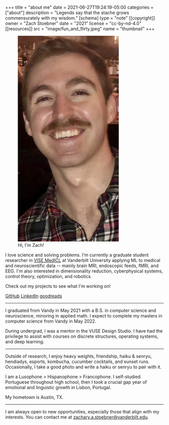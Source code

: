 +++
title = "about me"
date = 2021-06-27T19:24:19-05:00
categories = ["about"]
description = "Legends say that the stache grows commensurately with my wisdom."
[schema]
 type = "note"
[[copyright]]
  owner = "Zach Stoebner"
  date = "2021"
  license = "cc-by-nd-4.0"
[[resources]]
  src = "image/fun_and_flirty.jpeg"
  name = "thumbnail"
+++

<figure>
<img src="image/fun_and_flirty.jpeg" alt="legends say that the stache is commensurate to my wisdom" style="height:500px width:200px;" /> 
<figcaption>Hi, I'm Zach!</figcaption>
</figure>

I love science and solving problems. I'm currently a graduate student researcher in [VISE MedICL](https://www.vanderbilt.edu/vise/visepeople/zachary-stoebner/) at Vanderbilt University applying ML to medical and neuroscientific data -- mainly brain MRI, endoscopic feeds, fMRI, and EEG. I'm also interested in dimensionality reduction, cyberphysical systems, control theory, optimization, and robotics. 

Check out my projects to see what I'm working on!

[GitHub](https://github.com/zstoebs)
[LinkedIn](https://www.linkedin.com/in/zstoebs/)
[goodreads](https://www.goodreads.com/user/show/99553326-zachary-stoebner)

<!--more-->

---

I graduated from Vandy in May 2021 with a B.S. in computer science and neuroscience, minoring in applied math. I expect to complete my masters in computer science from Vandy in May 2022.

During undergrad, I was a mentor in the VUSE Design Studio. I have had the privilege to assist with courses on discrete structures, operating systems, and deep learning. 

---

Outside of research, I enjoy heavy weights, friendship, haiku & senryu, hendiadys, esports, kombucha, cucumber cocktails, and sunset runs. Occasionally, I take a good photo and write a haiku or senryu to pair with it.  

I am a Lusophone > Hispanophone > Francophone. I self-studied Portuguese throughout high school, then I took a crucial gap year of emotional and linguistic growth in Lisbon, Portugal. 

My hometown is Austin, TX. 

---

I am always open to new opportunities, especially those that align with my interests. You can contact me at zachary.a.stoebner@vanderbilt.edu.
